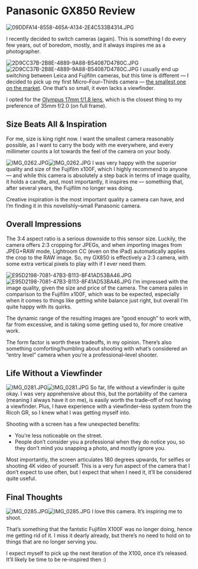 # Panasonic GX850 Review

![09DDFA14-8558-465A-A134-2E4C533B4314.JPG](http://images.squarespace-cdn.com/content/v1/665498111876725f7613f1e6/1719666467921-GZ2WDJUX7H4KGNIJD1TY/19d69-bdad1-09ddfa14-8558-465a-a134-2e4c533b4314.jpg)

I recently decided to switch cameras (again). This is something I do every few years, out of boredom, mostly, and it always inspires me as a photographer.


![2D9CC37B-2B8E-4889-9A88-B54087D4780C.JPG](http://images.squarespace-cdn.com/content/v1/665498111876725f7613f1e6/1719666463332-U95BO1C3SM2S89P5L1Q8/0d352-294c5-2d9cc37b-2b8e-4889-9a88-b54087d4780c.jpg)![2D9CC37B-2B8E-4889-9A88-B54087D4780C.JPG]()   I usually end up switching between Leica and Fujifilm cameras, but this time is different — I decided to pick up my first Micro–Four–Thirds camera — [the smallest one on the market](http://amzn.to/2FHEaeU). One that’s so small, it even lacks a viewfinder.

 I opted for the [Olympus 17mm f/1\.8 lens](http://amzn.to/2my1XF3), which is the closest thing to my preference of 35mm f/2\.0 (on full frame).  

 ## Size Beats All \& Inspiration

 For me, size is king right now. I want the smallest camera reasonably possible, as I want to carry the body with me everywhere, and every millimeter counts a lot towards the feel of the camera on your body.

![IMG_0262.JPG](http://images.squarespace-cdn.com/content/v1/665498111876725f7613f1e6/1719666465542-QJ3G2UA3BAJGWYYVK7V7/14771-25a32-img_0262.jpg)![IMG_0262.JPG]()   I was very happy with the superior quality and size of the Fujifilm x100F, which I highly recommend to anyone — and while this camera is absolutely a step back in terms of image quality, it holds a candle, and, most importantly, it inspires me — something that, after several years, the Fujifilm no longer was doing.

  Creative inspiration is the most important quality a camera can have, and I’m finding it in this novelishly–small Panasonic camera.

 ## Overall Impressions

 The 3:4 aspect ratio is a serious downside to this sensor size. Luckily, the camera offers 2:3 cropping for JPEGs, and when importing images from JPEG\+RAW mode, Lightroom CC (even on the iPad) automatically applies the crop to the RAW image. So, my GX850 is effectively a 2:3 camera, with some extra vertical pixels to play with if I ever need them.

![E95D2198-7081-47B3-B113-8F41AD53BA46.JPG](http://images.squarespace-cdn.com/content/v1/665498111876725f7613f1e6/1719666522313-TTRSOWKI76J8B8JNP0XB/e87d9-13131-e95d2198-7081-47b3-b113-8f41ad53ba46.jpg)![E95D2198-7081-47B3-B113-8F41AD53BA46.JPG]()   I’m impressed with the image quality, given the size and price of the camera. The camera pales in comparison to the Fujifilm x100F, which was to be expected, especially when it comes to things like getting white balance just right, but overall I’m quite happy with its quirks.

 The dynamic range of the resulting images are “good enough” to work with, far from excessive, and is taking some getting used to, for more creative work.

 The form factor is worth these tradeoffs, in my opinion. There’s also something comforting/humbling about shooting with what’s considered an “entry level” camera when you’re a professional–level shooter.

 ## Life Without a Viewfinder

![IMG_0281.JPG](http://images.squarespace-cdn.com/content/v1/665498111876725f7613f1e6/1719666480610-MII622WOQYLL0H4D13JU/4abb7-3d688-img_0281.jpg)![IMG_0281.JPG]()   So far, life without a viewfinder is quite okay. I was very apprehensive about this, but the portability of the camera (meaning I always have it on me), is easily worth the trade–off of not having a viewfinder. Plus, I have experience with a viewfinder–less system from the Ricoh GR, so I knew what I was getting myself into.

 Shooting with a screen has a few unexpected benefits:

 * You’re less noticeable on the street.
* People don’t consider you a professional when they do notice you, so they don’t mind you snapping a photo, and mostly ignore you.

 Most importantly, the screen articulates 180 degrees upwards, for selfies or shooting 4K video of yourself. This is a very fun aspect of the camera that I don’t expect to use often, but I expect that when I need it, it’ll be considered quite useful.

 ## Final Thoughts

![IMG_0285.JPG](http://images.squarespace-cdn.com/content/v1/665498111876725f7613f1e6/1719666459207-IAR6NYMQI7GBDVLDDDM8/00dac-cc391-img_0285.jpg)![IMG_0285.JPG]()   I love this camera. It’s inspiring me to shoot.

 That’s something that the fantstic Fujifilm X100F was no longer doing, hence me getting rid of it. I miss it dearly already, but there’s no need to hold on to things that are no longer serving you.

 I expect myself to pick up the next iteration of the X100, once it’s released. It’ll likely be time to be re–inspired then :)
